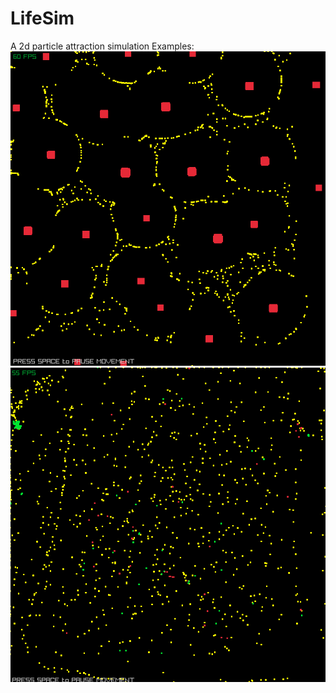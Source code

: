 ﻿# LifeSim
A 2d particle attraction simulation
Examples:
![image](https://github.com/mdbrnd/LifeSim/blob/main/LifeSim/demo1.png)
![image](https://github.com/mdbrnd/LifeSim/blob/main/LifeSim/demo2.png)
